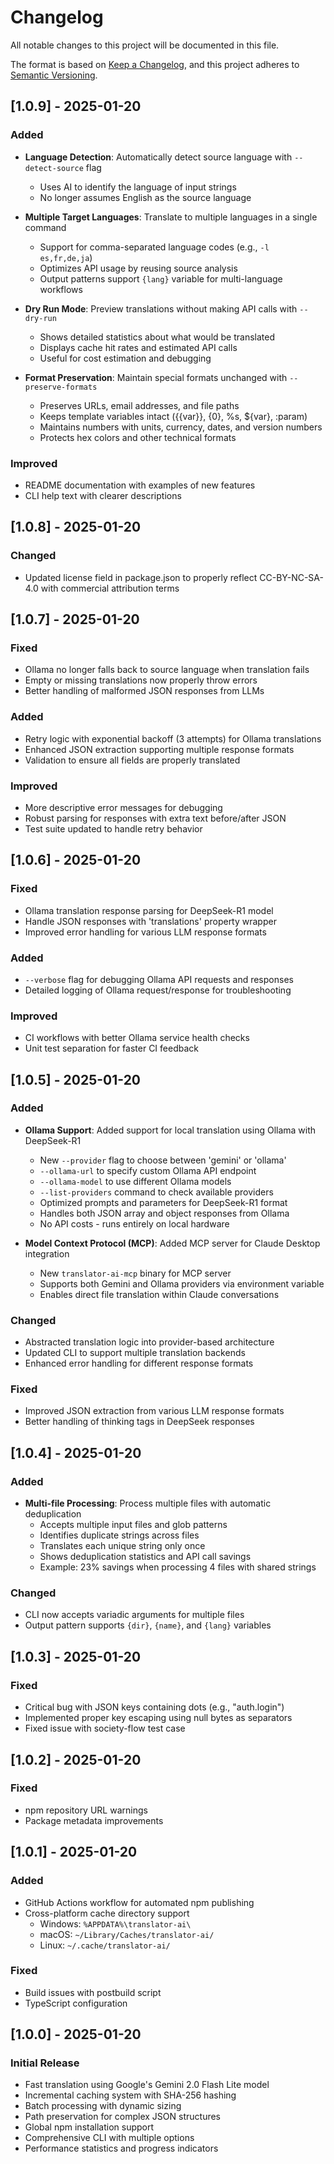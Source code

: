 # Changelog

All notable changes to this project will be documented in this file.

The format is based on [Keep a Changelog](https://keepachangelog.com/en/1.0.0/),
and this project adheres to [Semantic Versioning](https://semver.org/spec/v2.0.0.html).

## [1.0.9] - 2025-01-20

### Added
- **Language Detection**: Automatically detect source language with `--detect-source` flag
  - Uses AI to identify the language of input strings
  - No longer assumes English as the source language
  
- **Multiple Target Languages**: Translate to multiple languages in a single command
  - Support for comma-separated language codes (e.g., `-l es,fr,de,ja`)
  - Optimizes API usage by reusing source analysis
  - Output patterns support `{lang}` variable for multi-language workflows
  
- **Dry Run Mode**: Preview translations without making API calls with `--dry-run`
  - Shows detailed statistics about what would be translated
  - Displays cache hit rates and estimated API calls
  - Useful for cost estimation and debugging
  
- **Format Preservation**: Maintain special formats unchanged with `--preserve-formats`
  - Preserves URLs, email addresses, and file paths
  - Keeps template variables intact ({{var}}, {0}, %s, ${var}, :param)
  - Maintains numbers with units, currency, dates, and version numbers
  - Protects hex colors and other technical formats

### Improved
- README documentation with examples of new features
- CLI help text with clearer descriptions

## [1.0.8] - 2025-01-20

### Changed
- Updated license field in package.json to properly reflect CC-BY-NC-SA-4.0 with commercial attribution terms

## [1.0.7] - 2025-01-20

### Fixed
- Ollama no longer falls back to source language when translation fails
- Empty or missing translations now properly throw errors
- Better handling of malformed JSON responses from LLMs

### Added
- Retry logic with exponential backoff (3 attempts) for Ollama translations
- Enhanced JSON extraction supporting multiple response formats
- Validation to ensure all fields are properly translated

### Improved
- More descriptive error messages for debugging
- Robust parsing for responses with extra text before/after JSON
- Test suite updated to handle retry behavior

## [1.0.6] - 2025-01-20

### Fixed
- Ollama translation response parsing for DeepSeek-R1 model
- Handle JSON responses with 'translations' property wrapper
- Improved error handling for various LLM response formats

### Added
- `--verbose` flag for debugging Ollama API requests and responses
- Detailed logging of Ollama request/response for troubleshooting

### Improved
- CI workflows with better Ollama service health checks
- Unit test separation for faster CI feedback

## [1.0.5] - 2025-01-20

### Added
- **Ollama Support**: Added support for local translation using Ollama with DeepSeek-R1
  - New `--provider` flag to choose between 'gemini' or 'ollama'
  - `--ollama-url` to specify custom Ollama API endpoint
  - `--ollama-model` to use different Ollama models
  - `--list-providers` command to check available providers
  - Optimized prompts and parameters for DeepSeek-R1 format
  - Handles both JSON array and object responses from Ollama
  - No API costs - runs entirely on local hardware

- **Model Context Protocol (MCP)**: Added MCP server for Claude Desktop integration
  - New `translator-ai-mcp` binary for MCP server
  - Supports both Gemini and Ollama providers via environment variable
  - Enables direct file translation within Claude conversations

### Changed
- Abstracted translation logic into provider-based architecture
- Updated CLI to support multiple translation backends
- Enhanced error handling for different response formats

### Fixed
- Improved JSON extraction from various LLM response formats
- Better handling of thinking tags in DeepSeek responses

## [1.0.4] - 2025-01-20

### Added
- **Multi-file Processing**: Process multiple files with automatic deduplication
  - Accepts multiple input files and glob patterns
  - Identifies duplicate strings across files
  - Translates each unique string only once
  - Shows deduplication statistics and API call savings
  - Example: 23% savings when processing 4 files with shared strings

### Changed
- CLI now accepts variadic arguments for multiple files
- Output pattern supports `{dir}`, `{name}`, and `{lang}` variables

## [1.0.3] - 2025-01-20

### Fixed
- Critical bug with JSON keys containing dots (e.g., "auth.login")
- Implemented proper key escaping using null bytes as separators
- Fixed issue with society-flow test case

## [1.0.2] - 2025-01-20

### Fixed
- npm repository URL warnings
- Package metadata improvements

## [1.0.1] - 2025-01-20

### Added
- GitHub Actions workflow for automated npm publishing
- Cross-platform cache directory support
  - Windows: `%APPDATA%\translator-ai\`
  - macOS: `~/Library/Caches/translator-ai/`
  - Linux: `~/.cache/translator-ai/`

### Fixed
- Build issues with postbuild script
- TypeScript configuration

## [1.0.0] - 2025-01-20

### Initial Release
- Fast translation using Google's Gemini 2.0 Flash Lite model
- Incremental caching system with SHA-256 hashing
- Batch processing with dynamic sizing
- Path preservation for complex JSON structures
- Global npm installation support
- Comprehensive CLI with multiple options
- Performance statistics and progress indicators
